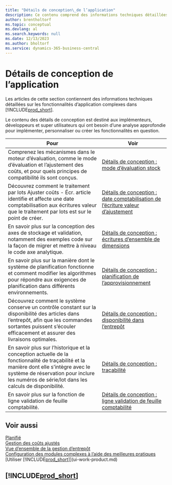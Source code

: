 ```yaml
---
title: "Détails de conception\_de l’application"
description: Ce contenu comprend des informations techniques détaillées sur les fonctionnalités d’application complexes dans Business Central.
author: brentholtorf
ms.topic: conceptual
ms.devlang: al
ms.search.keywords: null
ms.date: 12/13/2023
ms.author: bholtorf
ms.service: dynamics-365-business-central
---
```

# <a name="application-design-details"></a>Détails de conception de l’application

Les articles de cette section contiennent des informations techniques détaillées sur les fonctionnalités d’application complexes dans [!INCLUDE[prod_short](includes/prod_short.md)].  

Le contenu des détails de conception est destiné aux implémenteurs, développeurs et super utilisateurs qui ont besoin d’une analyse approfondie pour implémenter, personnaliser ou créer les fonctionnalités en question.  

|**Pour**|**Voir**|  
|------------|-------------|  
|Comprenez les mécanismes dans le moteur d’évaluation, comme le mode d’évaluation et l’ajustement des coûts, et pour quels principes de compatibilité ils sont conçus.|[Détails de conception : mode d’évaluation stock](design-details-inventory-costing.md)|  
|Découvrez comment le traitement par lots Ajuster coûts - Écr. article identifie et affecte une date comptabilisation aux écritures valeur que le traitement par lots est sur le point de créer.|[Détails de conception : date comptabilisation de l’écriture valeur d’ajustement](design-details-inventory-adjustment-value-entry-posting-date.md)|
|En savoir plus sur la conception des axes de stockage et validation, notamment des exemples code sur la façon de migrer et mettre à niveau le code axe analytique.|[Détails de conception : écritures d’ensemble de dimensions](design-details-dimension-set-entries-overview.md)|
|En savoir plus sur la manière dont le système de planification fonctionne et comment modifier les algorithmes pour répondre aux exigences de planification dans différents environnements.|[Détails de conception : planification de l’approvisionnement](design-details-supply-planning.md)|  
|Découvrez comment le système conserve un contrôle constant sur la disponibilité des articles dans l’entrepôt, afin que les commandes sortantes puissent s’écouler efficacement et assurer des livraisons optimales.|[Détails de conception : disponibilité dans l’entrepôt](design-details-availability-in-the-warehouse.md)|
|En savoir plus sur l’historique et la conception actuelle de la fonctionnalité de traçabilité et la manière dont elle s’intègre avec le système de réservation pour inclure les numéros de série/lot dans les calculs de disponibilité.|[Détails de conception : traçabilité](design-details-item-tracking.md)|  
|En savoir plus sur la fonction de ligne validation de feuille comptabilité.|[Détails de conception : ligne validation de feuille comptabilité](design-details-general-journal-post-line.md)|

## <a name="see-also"></a>Voir aussi

[Planifié](production-planning.md)  
[Gestion des coûts ajustés](finance-manage-inventory-costs.md)  
[Vue d’ensemble de la gestion d’entrepôt](design-details-warehouse-management.md)  
[Configuration des modules complexes à l’aide des meilleures pratiques](set-up-complex-application-areas-using-best-practices.md)    
[Utiliser [!INCLUDE[prod_short](includes/prod_short.md)]](ui-work-product.md)  

## [!INCLUDE[prod_short](includes/free_trial_md.md)]  
